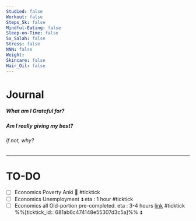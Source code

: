 ```yaml
---
Studied: false
Workout: false
Steps_5k: false
Mindful-Eating: false
Sleep-on-Time: false
5x_Salah: false
Stress: false
NNN: false
Weight: 
Skincare: false
Hair_Oil: false
---
```



# Journal
##### What am I Grateful for?
##### Am I really giving my best? 
###### if not, why?


---


# TO-DO





- [ ] Economics Poverty Anki 🔼 #ticktick
- [ ] Economics Unemployment ⏫ eta : 1 hour #ticktick 
- [ ] Economics all Old-portion pre-completed. eta : 3-4 hours  [link](https://ticktick.com/webapp/#p/681aaaf2c71c710000000041/tasks/681ab6c474148e55307d3c5a) #ticktick  %%[ticktick_id:: 681ab6c474148e55307d3c5a]%% ⏫
